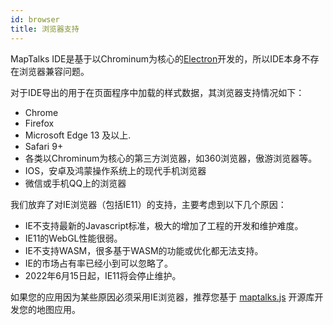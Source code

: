 ```yaml
---
id: browser
title: 浏览器支持
---
```


MapTalks IDE是基于以Chrominum为核心的[Electron](https://www.electronjs.org/)开发的，所以IDE本身不存在浏览器兼容问题。

对于IDE导出的用于在页面程序中加载的样式数据，其浏览器支持情况如下：

* Chrome
* Firefox
* Microsoft Edge 13 及以上.
* Safari 9+
* 各类以Chrominum为核心的第三方浏览器，如360浏览器，傲游浏览器等。
* IOS，安卓及鸿蒙操作系统上的现代手机浏览器
* 微信或手机QQ上的浏览器

我们放弃了对IE浏览器（包括IE11）的支持，主要考虑到以下几个原因：
* IE不支持最新的Javascript标准，极大的增加了工程的开发和维护难度。
* IE11的WebGL性能很弱。
* IE不支持WASM，很多基于WASM的功能或优化都无法支持。
* IE的市场占有率已经小到可以忽略了。
* 2022年6月15日起，IE11将会停止维护。

如果您的应用因为某些原因必须采用IE浏览器，推荐您基于 [maptalks.js](https://maptalks.org) 开源库开发您的地图应用。